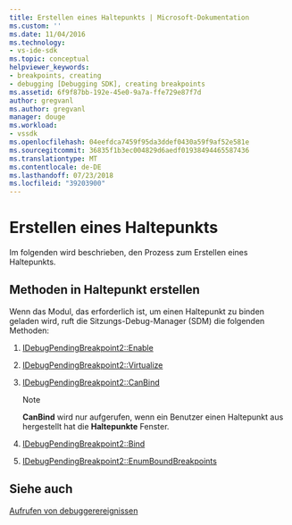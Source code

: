 ```yaml
---
title: Erstellen eines Haltepunkts | Microsoft-Dokumentation
ms.custom: ''
ms.date: 11/04/2016
ms.technology:
- vs-ide-sdk
ms.topic: conceptual
helpviewer_keywords:
- breakpoints, creating
- debugging [Debugging SDK], creating breakpoints
ms.assetid: 6f9f87bb-192e-45e0-9a7a-ffe729e87f7d
author: gregvanl
ms.author: gregvanl
manager: douge
ms.workload:
- vssdk
ms.openlocfilehash: 04eefdca7459f95da3ddef0430a59f9af52e581e
ms.sourcegitcommit: 36835f1b3ec004829d6aedf01938494465587436
ms.translationtype: MT
ms.contentlocale: de-DE
ms.lasthandoff: 07/23/2018
ms.locfileid: "39203900"
---
```

# <a name="create-a-breakpoint"></a>Erstellen eines Haltepunkts
Im folgenden wird beschrieben, den Prozess zum Erstellen eines Haltepunkts.  
  
## <a name="methods-in-breakpoint-creation"></a>Methoden in Haltepunkt erstellen  
 Wenn das Modul, das erforderlich ist, um einen Haltepunkt zu binden geladen wird, ruft die Sitzungs-Debug-Manager (SDM) die folgenden Methoden:  
  
1.  [IDebugPendingBreakpoint2::Enable](../../extensibility/debugger/reference/idebugpendingbreakpoint2-enable.md)  
  
2.  [IDebugPendingBreakpoint2::Virtualize](../../extensibility/debugger/reference/idebugpendingbreakpoint2-virtualize.md)  
  
3.  [IDebugPendingBreakpoint2::CanBind](../../extensibility/debugger/reference/idebugpendingbreakpoint2-canbind.md)  
  
    > [!NOTE]
    >  **CanBind** wird nur aufgerufen, wenn ein Benutzer einen Haltepunkt aus hergestellt hat die **Haltepunkte** Fenster.  
  
4.  [IDebugPendingBreakpoint2::Bind](../../extensibility/debugger/reference/idebugpendingbreakpoint2-bind.md)  
  
5.  [IDebugPendingBreakpoint2::EnumBoundBreakpoints](../../extensibility/debugger/reference/idebugpendingbreakpoint2-enumboundbreakpoints.md)  
  
## <a name="see-also"></a>Siehe auch  
 [Aufrufen von debuggerereignissen](../../extensibility/debugger/calling-debugger-events.md)